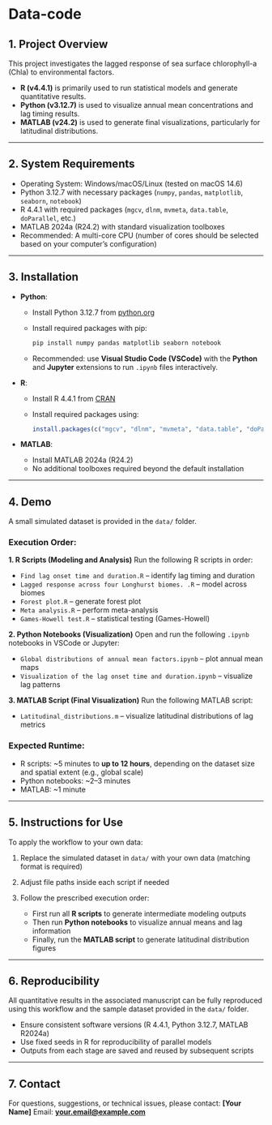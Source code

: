 # Data-code

## 1. Project Overview

This project investigates the lagged response of sea surface chlorophyll-a (Chla) to environmental factors.

* **R (v4.4.1)** is primarily used to run statistical models and generate quantitative results.
* **Python (v3.12.7)** is used to visualize annual mean concentrations and lag timing results.
* **MATLAB (v24.2)** is used to generate final visualizations, particularly for latitudinal distributions.

---

## 2. System Requirements

* Operating System: Windows/macOS/Linux (tested on macOS 14.6)
* Python 3.12.7 with necessary packages (`numpy`, `pandas`, `matplotlib`, `seaborn`, `notebook`)
* R 4.4.1 with required packages (`mgcv`, `dlnm`, `mvmeta`, `data.table`, `doParallel`, etc.)
* MATLAB 2024a (R24.2) with standard visualization toolboxes
* Recommended: A multi-core CPU (number of cores should be selected based on your computer’s configuration)

---

## 3. Installation

* **Python**:

  * Install Python 3.12.7 from [python.org](https://www.python.org)
  * Install required packages with pip:

    ```bash
    pip install numpy pandas matplotlib seaborn notebook
    ```
  * Recommended: use **Visual Studio Code (VSCode)** with the **Python** and **Jupyter** extensions to run `.ipynb` files interactively.

* **R**:

  * Install R 4.4.1 from [CRAN](https://cran.r-project.org)
  * Install required packages using:

    ```r
    install.packages(c("mgcv", "dlnm", "mvmeta", "data.table", "doParallel"))
    ```

* **MATLAB**:

  * Install MATLAB 2024a (R24.2)
  * No additional toolboxes required beyond the default installation

---

## 4. Demo

A small simulated dataset is provided in the `data/` folder.

### Execution Order:

**1. R Scripts (Modeling and Analysis)**
Run the following R scripts in order:

* `Find lag onset time and duration.R` – identify lag timing and duration
* `Lagged response across four Longhurst biomes. .R` – model across biomes
* `Forest plot.R` – generate forest plot
* `Meta analysis.R` – perform meta-analysis
* `Games-Howell test.R` – statistical testing (Games-Howell)

**2. Python Notebooks (Visualization)**
Open and run the following `.ipynb` notebooks in VSCode or Jupyter:

* `Global distributions of annual mean factors.ipynb` – plot annual mean maps
* `Visualization of the lag onset time and duration.ipynb` – visualize lag patterns

**3. MATLAB Script (Final Visualization)**
Run the following MATLAB script:

* `Latitudinal_distributions.m` – visualize latitudinal distributions of lag metrics

### Expected Runtime:

* R scripts: \~5 minutes to **up to 12 hours**, depending on the dataset size and spatial extent (e.g., global scale)
* Python notebooks: \~2–3 minutes
* MATLAB: \~1 minute

---

## 5. Instructions for Use

To apply the workflow to your own data:

1. Replace the simulated dataset in `data/` with your own data (matching format is required)
2. Adjust file paths inside each script if needed
3. Follow the prescribed execution order:

   * First run all **R scripts** to generate intermediate modeling outputs
   * Then run **Python notebooks** to visualize annual means and lag information
   * Finally, run the **MATLAB script** to generate latitudinal distribution figures

---

## 6. Reproducibility

All quantitative results in the associated manuscript can be fully reproduced using this workflow and the sample dataset provided in the `data/` folder.

* Ensure consistent software versions (R 4.4.1, Python 3.12.7, MATLAB R2024a)
* Use fixed seeds in R for reproducibility of parallel models
* Outputs from each stage are saved and reused by subsequent scripts

---

## 7. Contact

For questions, suggestions, or technical issues, please contact:
**\[Your Name]**
Email: **[your.email@example.com](mailto:your.email@example.com)**
